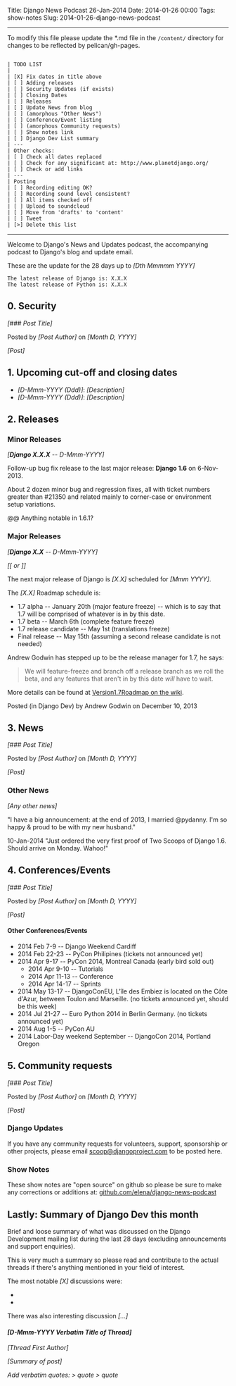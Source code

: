 Title: Django News Podcast 26-Jan-2014
Date: 2014-01-26 00:00
Tags: show-notes
Slug: 2014-01-26-django-news-podcast


---

To modify this file please update the *.md file in the `/content/` directory for changes to be reflected by pelican/gh-pages.

```

| TODO LIST
|
| [X] Fix dates in title above
| [ ] Adding releases
| [ ] Security Updates (if exists)
| [ ] Closing Dates
| [ ] Releases
| [ ] Update News from blog
| [ ] (amorphous "Other News")
| [ ] Conference/Event listing
| [ ] (amorphous Community requests)
| [ ] Show notes link
| [ ] Django Dev List summary
| ---
| Other checks:
| [ ] Check all dates replaced
| [ ] Check for any significant at: http://www.planetdjango.org/
| [ ] Check or add links
| ---
| Posting
| [ ] Recording editing OK?
| [ ] Recording sound level consistent?
| [ ] All items checked off
| [ ] Upload to soundcloud
| [ ] Move from 'drafts' to 'content'
| [ ] Tweet
| [>] Delete this list

```

---

Welcome to Django's News and Updates podcast, the accompanying podcast to Django's blog and update email.

These are the update for the 28 days up to _[Dth Mmmmm YYYY]_

    The latest release of Django is: X.X.X
    The latest release of Python is: X.X.X

## 0. Security

_[### Post Title]_

Posted by _[Post Author]_ on _[Month D, YYYY]_

_[Post]_


## 1. Upcoming cut-off and closing dates

- _[D-Mmm-YYYY (Ddd)]_: _[Description]_
- _[D-Mmm-YYYY (Ddd)]_: _[Description]_


## 2. Releases

### Minor Releases ##

_[**Django X.X.X** -- D-Mmm-YYYY]_

Follow-up bug fix release to the last major release: **Django 1.6** on 6-Nov-2013.

About 2 dozen minor bug and regression fixes, all with ticket numbers greater than #21350 and related mainly to corner-case or environment setup variations.

@@ Anything notable in 1.6.1?

### Major Releases ##

_[**Django X.X** -- D-Mmm-YYYY]_

_[[ or ]]_

The next major release of Django is _[X.X]_ scheduled for _[Mmm YYYY]_.

The _[X.X]_ Roadmap schedule is:

-  1.7 alpha -- January 20th (major feature freeze) -- which is to say that 1.7 will be comprised of whatever is in by this date.
-  1.7 beta -- March 6th (complete feature freeze)
-  1.7 release candidate -- May 1st (translations freeze)
-  Final release -- May 15th (assuming a second release candidate is not needed)

Andrew Godwin has stepped up to be the release manager for 1.7, he says:

> We will feature-freeze and branch off a release branch as we roll the beta, and any features that aren't in by this date _will_ have to wait.

More details can be found at [Version1.7Roadmap on the wiki](https://code.djangoproject.com/wiki/Version1.7Roadmap).

Posted (in Django Dev) by Andrew Godwin on December 10, 2013


## 3. News

_[### Post Title]_

Posted by _[Post Author]_ on _[Month D, YYYY]_

_[Post]_


### Other News

_[Any other news]_

"I have a big announcement: at the end of 2013, I married @pydanny. I'm so happy & proud to be with my new husband."

10-Jan-2014
"Just ordered the very first proof of Two Scoops of Django 1.6. Should arrive on Monday. Wahoo!"


## 4. Conferences/Events

_[### Post Title]_

Posted by _[Post Author]_ on _[Month D, YYYY]_

_[Post]_


#### Other Conferences/Events

 - 2014 Feb 7-9 -- Django Weekend Cardiff
 - 2014 Feb 22-23 -- PyCon Philipines (tickets not announced yet)
 - 2014 Apr 9-17 -- PyCon 2014, Montreal Canada (early bird sold out)
   - 2014 Apr 9-10 -- Tutorials
   - 2014 Apr 11-13 -- Conference
   - 2014 Apr 14-17 -- Sprints
 - 2014 May 13-17 -- DjangoConEU, L'île des Embiez is located on the Côte d'Azur, between Toulon and Marseille. (no tickets announced yet, should be this week)
 - 2014 Jul 21-27 -- Euro Python 2014 in Berlin Germany. (no tickets announced yet)
 - 2014 Aug 1-5 -- PyCon AU
 - 2014 Labor-Day weekend September -- DjangoCon 2014, Portland Oregon


## 5. Community requests

_[### Post Title]_

Posted by _[Post Author]_ on _[Month D, YYYY]_

_[Post]_


### Django Updates

If you have any community requests for volunteers, support, sponsorship or other projects, please email [scoop@djangoproject.com](scoop@djangoproject.com) to be posted here.

### Show Notes

These show notes are "open source" on github so please be sure to make any corrections or additions at: [github.com/elena/django-news-podcast](https://github.com/elena/django-news-podcast/blob/master/9999_2013-12-29.md)


## Lastly: Summary of Django Dev this month

Brief and loose summary of what was discussed on the Django Development mailing list during the last 28 days (excluding announcements and support enquiries).

This is very much a summary so please read and contribute to the actual threads if there's anything mentioned in your field of interest.

The most notable _[X]_ discussions were:

-
-


There was also interesting discussion _[...]_


#### _[D-Mmm-YYYY Verbatim Title of Thread]_

_[Thread First Author]_

_[Summary of post]_

_Add verbatim quotes:_
_> quote_
_> quote_
